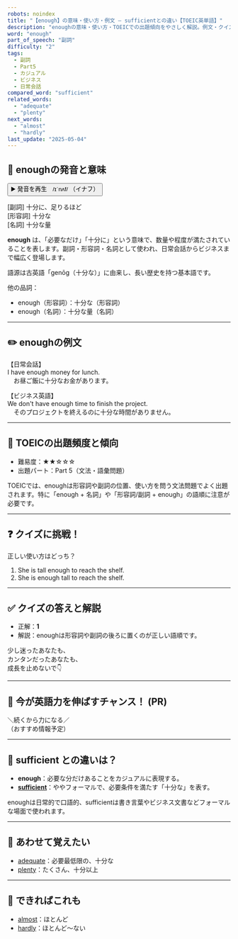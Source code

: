 ```yaml
---
robots: noindex
title: "【enough】の意味・使い方・例文 ― sufficientとの違い【TOEIC英単語】"
description: "enoughの意味・使い方・TOEICでの出題傾向をやさしく解説。例文・クイズ付きでsufficientとの違いもわかりやすく学べます。"
word: "enough"
part_of_speech: "副詞"
difficulty: "2"
tags:
  - 副詞
  - Part5
  - カジュアル
  - ビジネス
  - 日常会話
compared_word: "sufficient"
related_words:
  - "adequate"
  - "plenty"
next_words:
  - "almost"
  - "hardly"
last_update: "2025-05-04"
---
```


## 🔰 enoughの発音と意味

<button class="play-audio" onclick="playTTS('enough')">
  <span class="play-audio-main">
    ▶️ 発音を再生　/ɪˈnʌf/
  </span>
  <span class="play-audio-sub">
    （イナフ）
  </span>
</button>

[副詞] 十分に、足りるほど  
[形容詞] 十分な  
[名詞] 十分な量

**enough** は、「必要なだけ」「十分に」という意味で、数量や程度が満たされていることを表します。副詞・形容詞・名詞として使われ、日常会話からビジネスまで幅広く登場します。

語源は古英語「genōg（十分な）」に由来し、長い歴史を持つ基本語です。

他の品詞：  
- enough（形容詞）：十分な（形容詞）
- enough（名詞）：十分な量（名詞）

---

## ✏️ enoughの例文

【日常会話】  
I have enough money for lunch.  
　お昼ご飯に十分なお金があります。

【ビジネス英語】  
We don't have enough time to finish the project.  
　そのプロジェクトを終えるのに十分な時間がありません。

---

## 🎯 TOEICの出題頻度と傾向

- 難易度：★★☆☆☆
- 出題パート：Part 5（文法・語彙問題）

TOEICでは、enoughは形容詞や副詞の位置、使い方を問う文法問題でよく出題されます。特に「enough + 名詞」や「形容詞/副詞 + enough」の語順に注意が必要です。

---

## ❓ クイズに挑戦！

正しい使い方はどっち？

1. She is tall enough to reach the shelf.  
2. She is enough tall to reach the shelf.

---

## ✅ クイズの答えと解説

- 正解：**1**
- 解説：enoughは形容詞や副詞の後ろに置くのが正しい語順です。

少し迷ったあなたも、  
カンタンだったあなたも、  
成長を止めないで👇️

---

## 🚀 今が英語力を伸ばすチャンス！ (PR)

<div class="info-center">
＼続くから力になる／<br>  
（おすすめ情報予定）
</div>

---

## 🤔  sufficient との違いは？

- **enough**：必要な分だけあることをカジュアルに表現する。
- **[sufficient](/word/sufficient)**：ややフォーマルで、必要条件を満たす「十分な」を表す。

enoughは日常的で口語的、sufficientは書き言葉やビジネス文書などフォーマルな場面で使われます。

---

## 🧩 あわせて覚えたい

- [adequate](/word/adequate)：必要最低限の、十分な
- [plenty](/word/plenty)：たくさん、十分以上

---

## 📖 できればこれも

- [almost](/word/almost)：ほとんど
- [hardly](/word/hardly)：ほとんど～ない

<!-- cvid: aid22_bid33 -->

